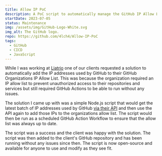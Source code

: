```yaml
---
title: Allow IP PoC
description: A PoC script to automatically manage the GitHub IP Allow List.
startDate: 2023-07-05
status: Maintenance
img: /assets/img/GitHub-Logo-White.svg
img_alt: The GitHub logo.
repo: https://github.com/4lch4/Allow-IP-PoC
tags:
  - GitHub
  - CICD
  - JavaScript
---
```


While I was working at [Liatrio][0] one of our clients requested a solution to automatically add the IP addresses used by GitHub to their GitHub Organizations IP Allow List. This was because the organization required an IP allow list to prevent unauthorized access to their repositories and services but still required GitHub Actions to be able to run without any issues.

The solution I came up with was a simple Node.js script that would get the latest batch of IP addresses used by GitHub [via their API][1] and then use the API again to add those IPs to the organizations allow list. The script would then be run as a scheduled GitHub Action Workflow to ensure that the allow list was always up to date.

The script was a success and the client was happy with the solution. The script was then added to the client's GitHub repository and has been running without any issues since then. The script is now open-source and available for anyone to use and modify as they see fit.

[0]: https://liatrio.com
[1]: https://docs.github.com/en/rest/meta/meta?apiVersion=2022-11-28#get-github-meta-information
